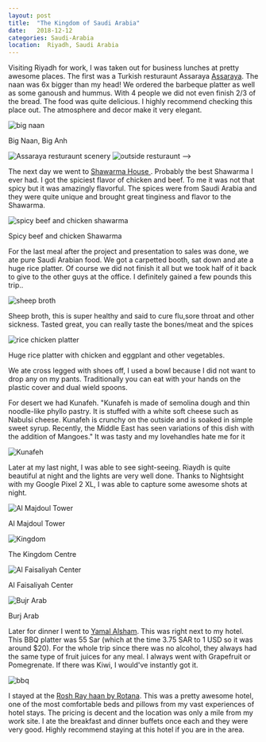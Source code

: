 ```yaml
---
layout: post
title:  "The Kingdom of Saudi Arabia"
date:   2018-12-12
categories: Saudi-Arabia
location:  Riyadh, Saudi Arabia
---
```


Visiting Riyadh for work, I was taken out for business lunches at pretty awesome places. The first was a Turkish resturaunt Assaraya <a href="https://www.tripadvisor.com/Restaurant_Review-g293995-d1513776-Reviews-Assaraya_Turkish-Riyadh_Riyadh_Province.html">Assaraya</a>. The naan was 6x bigger than my head! We ordered the barbeque platter as well as some ganoush and hummus. With 4 people we did not even finish 2/3 of the bread. The food was quite delicious. I highly recommend checking this place out. The atmosphere and decor make it very elegant. 

<div class="post-image">
    <img src="https://lh3.googleusercontent.com/KEtSAoC-q0oGJBUaVJXp6V_U5Efz5SLhmJudKa_BOKmdm6w6eouYD6-0CujWzUj757nDCBRwffA4qbrDUpLYnRlEVVtQDE4GmOpSf3LZGGms1UqB4_hM967HPmv2fRZyTM4GdwHSopUKtsMXDi22Ps7Nl4fE7E7p5_0EQEADeKa28ZsA53G0jNGd_RDlERbRk08sh6dGTi-BFxf9jGEq1jnqG22fnq1GN39czI1L1otk1lPrTQsNBjfUBUmE75RjY40p9z0boLIT8p2ZNxSkSx9jcJh1j3c23O7qt_jrsV5hJCQtGybZq8Afw4mHRU0W1AG9xEHZS5H81KKBChGWwlPYscH0BQAKy7BKjobIZW8ZGoBN4GiD7SIPjG5l4RvUnc_t7JFzTVPz59MqJkCUGegMPUPRCzi5vr6r747VuyXurExxhA4uUTMoIXESx88SiO-_Ip3i1GDkj4vtNxHjERNGxsu6qmg4MtQ1p4a6Fzjcmwy5CX2kDW7ym5T4FjexkZgbE0LskCIIGxeAw2ED080o_A8frJMS687n12qp1y8xJzMFxaF7YsaOtzaYQyKVStm9VmiIn25EMn2_i3bIu2UZ_uWVjN_Xa5R49s2gc91LAu5lQTOpoBCNTd6FzHdrkN5AAWMmqhHGPftTvwK5VY3p3KGatefhOuCzEzYw_AYlppMM12kg0rfgz1pZM4JsgeeHMZCOZ9Sa=w1232-h1642-no" alt="big naan" />
    <p class="post-image-caption">Big Naan, Big Anh</p>
</div>


<div class="post-image post-image--split">
    <img src="https://lh3.googleusercontent.com/UWmNbkWm21-Jc1ZMdkazfJoyfnBKeHBgiwRVpp4XTdR-hAN3fCz_iYOqH9Y1G9CJkZlpA9OzC0Zzt2vtPc_9hYYDYEvd1be3JKb30R9Z47tHeTURbwEnq4zGTnh7sZURsPTocp-AtoOw-cZgrlHTvqwh1vaLEnW6qMXBr8G8l8P_aCSPk_nXFA_kyFoniUfK8-aXM1nsNXlsdlmmoq2FrODiyaD6iTKMR-PZ7O3FEm73229V_lLf3A9g1yNt1rYdpo2QyDknu1JiIP8-lVO9tyJ-TMYAOw9jBSGqAhSfh6O9sK6mvmAeIVcx-XduJrJbQUuJAs3anTM207FtqgG_4tSUWFDUZY4myY_RFRN-PVywwG4HcvMPMQFd0LIVcyJX_Q4MbTC5_kznev4dn5SVw5dY2nwyv58skCGvZvCUJYzUBKhrl4FqxNCm3WAP6XQ8Qh9nQT157l8Ga6HUvy-AqHZkJJAWR1vIB13xXldm99WHWNkB2sLsKg5Te72CXU7oEYRHnWkPEv7ivVa98nNVQ28TAFK6hbR30kAFDe9XccXkFzG--jD3i38CxtnyS_fpBZO8Y0mUs5ZiIXuvtOj7lHMoUyum5xSOoN59Mf5BXAV9Naq6zKLkwBy2rgN1Qzvmx0SfRParbv5-otRkp6V6qmy4lP1NmrOJppiAdSthCLrZK5JCUa0IOKYlDmd3AudR7ER9NPYT31TD=w1920-h1612-no" alt="Assaraya resturaunt scenery" />
    <img src="https://lh3.googleusercontent.com/SWKVDyyj_VBt4WByk9dmDYHBwofjSu3dxuyK2y2viTYOt5Ghwj7QqVSixX0Cff5MsccRYjBY7Q_ejSkaF2l-zCceBcIp2Wc4Uz2yiCmW244uY3XJnXvJPJVAvEhmBWYy6EM3LUeQ2BhJSfKAMzvRvxbpsNZfcaNwZgB_vjB2nHXdM3tQP3QcQmm7ufWQ1rKVdOIlqrxa6FlBOvL41sy_VtbhkxKqeF0NmjFDWrQ9-cgKR_0E3kcLwAJ_tCy1exG7YjjUCBAbj70FfpzwFRe4eLovXXxpDrNgt8s-ok2fsFs4KooyFIfNzziddYpS7A5NPbnNnQLR0ZDO2iPfjyDjKxhuux16C6BUgOdQsKMMKoto6qcR-0VVw-1_5JE6x0WZHOtZOVQtUMGpf3TGChHcqRNh2EIQXkXjt2Igj7Sg4M5rh1dezJXTiOzuP2iv2n7UZdxDWkmpiFkZgueP7s7l3nwg25yNr1IQ7GxwZIinjXZKmVKWRBkEPonO5le-lmWEpan2RO8P46ZeR1ku0ZQcwsj5s0VCJtXIokAt1Y5BQa0UlDJZwz25bEhMfsk9OVVxgcOKG2ytfwDVfk1QmXpcVtSRJ2ZjWfQkBt8LrZcTO2EPuiuCnAZY3zrnsYJgkRlXR55I4NaLyVtGVdEbTIgxxjRGgzG5lFjysg-LsnbefzfnjQYG_Fr8JfFiJkaJdmFzDFlpxnD4yxt0=w1920-h1440-no" alt="outside resturaunt" /> -->
</div>


The next day we went to
<a href="https://www.tripadvisor.com/Restaurant_Review-g293995-d12704680-Reviews-Shawarma_House-Riyadh_Riyadh_Province.html">Shawarma House </a>. Probably the best Shawarma I ever had. I got the spiciest flavor of chicken and beef. To me it was not that spicy but it was amazingly flavorful. The spices were from Saudi Arabia and they were quite unique and brought great tinginess and flavor to the Shawarma.

<div class="post-image">
    <img src="https://lh3.googleusercontent.com/-C90eVZRDo-ZROfdKNYbuXB_H7x-0XY1EEODMahWKnbJI9oshvo7ZSi5pXkB3fLqZPt-SGN-YycBy0AG03ue6FhDTvIF6DF8uj_FS7W_HAY43JdADxDo_Q3lBq1N19BqwgOGbiMhVHfiYOeg_7b8XQUfgd0MY-OAyxbyJGQRmAQC96YpKIjM7IRztOxtj2QQxi0nOD2jIy6ydW2sL9p5WUUsBCxZCHz7jWm0rpZYRtIT5DkvCg1LGRd_JY7zcuEN4tWzMX7RmsnLM9EkIWBejXhOV_9_9Nd5pWznqmW4rRMlifF9gJw88FxE4Sao5u_THGwZyX1jJVHknczs6-TUrexPuT5agAtgIaULzvl_hRlXuaeeL322bc1BpT3RRxPmQJ7dpz4htyxCfls-F2SRgOVAXjF5lt-7Etf-bzqJ_gewKJPt0LHJW1OmnKx5a9HzrxqkYTqyJsSX_Ic-pkmhsVwcInXDTRMsW8WQdZ-Pq5moWRu1SGlfM4Wp4EWYew4lH-Ssdf2i16iT2lDtTEzXMsR1U4YMxtgaf-K1EZ9bo3akVi02tjfSHqfIn9issIo7ygUf0T9x0yCaLI1pC66hvPqKCpRvDzOX8jptx96tB_yGCkHwRyEeLSzRo8rUuI2VSiLnpImzSVCd9iT-72hLu1jkSXjgPdqVs6U7wCqCeUYRFERztr7vhYfsrkE2q3Mf_UJNh8OobHHn=w1766-h1640-no" alt="spicy beef and chicken shawarma" />
    <p class="post-image-caption">Spicy beef and chicken Shawarma</p>
</div>



For the last meal after the project and presentation to sales was done, we ate pure Saudi Arabian food. We got a carpetted booth, sat down and ate a huge rice platter. Of course we did not finish it all but we took half of it back to give to the other guys at the office. I definitely gained a few pounds this trip..


<div class="post-image">
    <img src="https://lh3.googleusercontent.com/CFvoo3kYo52-zYIuVeSyIaFC-UTjOjF80PkRpEu4c07-TppzePiQbFqRxgWxG6aBz0jVU5DD9N7WitnW2BOaZTOYE-X9_QQZRNnOQ9ITHYvVzO1r58H_zHpfn6PQRWlA7gzfbhK8wKDlq9YdKVLKElsop9F7YhArmr35Yrs-ViiykdgAQ2k-CkFXBl_icbYzW4JBP9Oph9K2m5aV9E3aNuZZPRPtjkI64XDpinuUQFv3nejntzox7lSFTw63-w4TrB5qCTtGa-XJQGgwfS4E9XAhb8iEb4LBlCB64C5OnmpfPSvxmg2zln6eR4O7PYbRm17HYXFVLtIm6dfy9eoljtlksTMi2vTK4WjWZH0iL8r6Nq5HVgqWqogVtO-9x58XuJp9uD6mjJ-lrsdkJfi9wTipo5HC-SKdgYQquMO1rFmpkSD88gTR2WKt-rA13wLxxsoTKtTUTLGg9D-0ZLZkdo9DiKniCviaEIZA8EWhfr9alNN3HdEfxAboH3RFY5nVINdyWmEOwIa3wbKHLGwSpADUcLUg16jJ0rTFeTgMx-5m-OkXZQ9T4FupIdwWViBsQjT-75sTEt-OEtJiyqW78-3h_-Bj1K-goLUHCZJ1KwQ74FMGhsdaldzF7cVNMYL-YhN-o2wilSna5hpG1jI=w1944-h1458-no" alt="sheep broth" />
    <p class="post-image-caption">Sheep broth, this is super healthy and said to cure flu,sore throat and other sickness. Tasted great, you can really taste the bones/meat and the spices</p>
</div>

<div class="post-image">
    <img src="https://lh3.googleusercontent.com/JUmNwYZSc0Y1ioD_Gp2Svr7SsJ6ArTF4Ci6_FqR_Dx2ZWIMdx4ywQB3SDu3k_mQE82zbzd36eK6cSeyTLI8Ou6IfAk9aqG57olnR3Ic-5XvxSOYyLG9-GXPVsuXW3ZEkkQEFS2Bj5EGH_-xTZFw1cikPMLNPQ-u3eC-7w1q-UYjuvVXYqKuJr84vN8b5LekN15YUqc378Dn3Cd-7LtAljbIeoC_TUw5XJ1ILRU4RUVkcSXxMMyA9ythgmmanRojJQlg5mazYsP1c7GTRQp7pCk9Bj_t2L4MStdPbi_bktXgCYYE6BrW5geN9jNR2ee6qf54DrrGdEObTus_KE5P45yRo8l4Pfa9JIU2yY5rfFyQM52ZyEbcZGaZgBNsT-cTM-9Rzh0vbQV47hW_1awPopFnH_RbOMLyBpEddEYx2fCPn3JZdShMVhO8HbBH_bfUfDGbzV2uWVH_UiW8h4YBH7AFcH-pT5qURgxschXWdZhWzG3mWhCOQlcGBG456HCJV9r5OOO0wbDrUg98ZJaylTLCTETa_j5_7DSZ5RmvyTxS1YLaVDRu0nRg9TaHVxONUTz22NM8tpJCFaRi4Hwyy5Ndhrzv1ySiP75fg6mtpvl30REvAlM_RwZLK67Xid4XqWvAhGz6HE8NbbmO4uGUcp2I5Lvbqbh5xh7oeVc_vtkA3NKNE5Bneh58TdylbLcclDkbMSEl6fC-L=w2190-h1642-no" alt="rice chicken platter"/>
    <p class="post-image-caption">Huge rice platter with chicken and eggplant and other vegetables.</p>
    </div>
<p>
    We ate cross legged with shoes off, I used a bowl because I did not want to drop any on my pants. Traditionally you can eat with your hands on the plastic cover and dual wield spoons.
</p>

<p>
For desert we had Kunafeh. "Kunafeh is made of semolina dough and thin noodle-like phyllo pastry. It is stuffed with a white soft cheese such as Nabulsi cheese. Kunafeh is crunchy on the outside and is soaked in simple sweet syrup. Recently, the Middle East has seen variations of this dish with the addition of Mangoes." It was tasty and my lovehandles hate me for it</p>

<div class="post-image">
    <img src="https://lh3.googleusercontent.com/lQqzonabb9JXLCjimeSF9u7owObdcafgB2ZYiT8UrYsdfPu8WpaDMaDnZ1SixL6uvWQGkSXe7blnwtZDxplyec0Ro6dXbkBMQHDfpkNlDh5GCZnHR-j08FGZF5M2KULFHVOCWmSt2CArSGh5KkKeM1kIgvvdiKGRZ8W-H-UGYgqfvQmbVuMIdO4-7AiR784zolrR6_jRLD8Rn2Z_ks0M_u4V6WgUEwpA4Ks1vM083e3nOd5QMi14A1x_kSqRYPlkdfM5GpN8gdIqKstm5bQ9vDo1qKYca1601Hlhmcfvwh6DmM8adJ_J9-xS4qxbWxMqCvi9ZxBMVGpP3CQWOvJUYHrNeMKqsbs-yjT0JOVj3VpsK6DXkIypX_xQT1H0iza1n7_SW33_WHqqOcPzqyunqKhYEDf_IORId9s2I-xmPytmA1s4Yb6TDDzEeG-gDZBWXYa-t7zAolMzv4Ru5-e4JxVIlG6bOPn1uidiHmAZAWQAi2w-8NZE34cvps3gw9XEe7uW_e-0Jr3oaxXicq8GXrrapkxC0H9BJh_D9rvpg8ZWPMJbHpZgTU5q7_KhDQy5kXhutxRrhig819lCE3P4FluPSHUGPofsNw8pHd-rOSjc6xhL4fMPBsri347itTgqQrSiiZqpat65GxgTYyPjjVsINA7OQdtiMR9n4vIsKN9QFs8IpncVlOQP4T51Yavs7wkwoTDd-BjV=w1232-h1642-no" alt="Kunafeh"/>
</div>

Later at my last night, I was able to see sight-seeing. Riaydh is quite beautiful at night and the lights are very well done.
Thanks to Nightsight with my Google Pixel 2 XL, I was able to capture some awesome shots at night.


<div class="post-image">
    <img src="https://lh3.googleusercontent.com/U6LD2y-oejPK_7tFpE7Qrf1iHB9BJp-bWN2duerCnZEjL_kJOeMZejNVuOiXvEznySejmAN-KFYvQVOlobqOwn4LAiF9-mGBfwykSoaqBgZ0TvbkdQIJA0EY8-w5RJWx4Dk5zxMi7kbgT9wmOjN6tFHo-lkhgYXF1m7qw5Ia4u-YnnQG_vvp7KZY1NP2GMIK_ejfX7_4EWvrEjw7S3o3-LtUWgdu8cMk01h3qOAXLpXv9PW0IKXEqDb2HqkWJbucUCKNybPB4Y0Fg9DkXkRjmPcCTG0ZrWRGTh58su4JOPpIwGCmBFQk-bpIk3D5x9jGJkbINPgoa6RJR1HF8CzNfjEvzNv7ec0AbKZwI1hTWsNWpI4Wrbr39fHVMEUfQwqtjmfALg1drphnLcD6bfELPTw0zZgnvfgTGdV88B5dC0_xsg5NLpapZOqz_kRhOPeQ86YZZqRsq-QTumKLavwqlIYLFVm-T_HHJEKDw6jLE8nUd9zLp5HlwjeqaFw5hEv-z1VLljMXP31ND9j9WRZCNhJJG8tRoPqVXbyfkVW77haWwk2CQv4Lo1mTMjL6VbGQzkEQwEl_LcbcQmOtMT2nP23tSQ_T4TR4zVN0gZt86_ZMkXpIlSY48KLdfgKcF_d9I0GTkNyMtCiLAUkAwKppWIsalcp1HEbC2Yq385cVB_uCsCzmuFYPx3jPzkSJ18fSVJ-jw_B7DZhz=w1232-h1642-no" alt="Al Majdoul Tower"/> <p class="post-image-caption">Al Majdoul Tower</p>
</div>

<div class="post-image">
    <img src="https://lh3.googleusercontent.com/GwEB7Wya3FOMs8MQgAfwJgQqu42XaF32zzNHr43-84r2t7Oz9PT4y1Ivx1lvH-9rCkDurxuWmDuhk1t18SgxH8MZ51rfgCSz79f2F3li5HREJvHtUxm7ntyqs5mnboUgzOXmfNpAGud_N7SThjqQ0GHJU0W7pATICaulN2UkbpNT1Jow7tJ-VsHvBqHCEbHEHno8YkIBaZkvYs3s90rl3CPPChLLaaEDdGvmD4iOpHwP5CfeZvzUU_SXxTagbefTavWLV4OBiHQQIWBPZXx-O5ao5y_drSCH-W6UE48oqnHCsW7k9uSSgoRivWLD9dr2Bxo5o7eSir7LYcpnEj5qfk32OpSUxnKHxzkmlmsoTSdb1nRHUmpG5z75Meq030CV2aYIbXD13oAOpNDCI-VTJy_6dbx0uM9pdstQ56ah9-XOuVUScIfBAJyva2OM126vhhAMwEuYyTLn3rjwmOftOZ7UTq5IB9p-mGud1C4_UftbZAQMn1yeRD20LKBMk9Xp1qnGHOj4HQdswtsZM3Sjn3Z-QbNGWxjDYu07cr_qiFm3lVVyHnXnSMn1Z98wVNSn4xi1I5iaozre6rGg_-kyTn-wldexnSOVw7Wx9BvSQWjGrKiE-yr79ai8jOkPMbhKEHKYdYMd5wInOZlT523jzUP4kJjb01gtkv9euwitZewk3Si9j_NPntnPuHKvzvFPS_oW53jXvmKC=w1680-h1644-no" alt="Kingdom"/> <p class="post-image-caption">The Kingdom Centre</p>
</div>

<div class="post-image">
    <img src="https://lh3.googleusercontent.com/hYdcSg4_tHZjbNl5HREl_jRkr_2ayl5bVf3aZlFPzdMw9VpzYIW0_IbmJFLzxuHatBbOdpN4hu0BkkdVxo1e7-TaN-ch2t0N0SZ_xvrxWZ0JN3bAiRgC5RQ-e07Alw1bs1p_djg5Yz5Kxljsv8AdGph2llYxRmnJuB-r7SdnssDd2ZcT3hggx5ThInHhGZSFMl95FUPO0SWH0NuRa2NabqrCAoCh0RNLACEwfIjUokqoi5ft8lkPEq2e9YE0wznymxc4ibWQJMk8WyPSiyZqQWnoafUSzTnw-kLRG9bX1hph2I97Dcb8weskES1pAZ8KXNNtZCEya8L25K79zmNg98Ldei1GcT259sMx9Ho-ZfVDBABZlFN5kwqMo9velplYE-GXhZ4tPFfzShapmw-pDJ2SQhi_Z3JGABegW7w9agJ7YzXwImUs79FTIPRYZYWkt2nZdHxacHXcBX3tY6Yti61BxWLM413v_-rrivQNv6PnpPHoQO2wBg_KfoyJXn80WgSPEhsaePvgbxTvH4RFiNP4T3ZjPgoXhJaoRJ06m-gq2nu8zuXN2yk5An19MqXmXgi8A7OEDbAuiUrJwR6nLtGssc0PtdL3bXSGhzpJkcBG59q0BOp1xJH9vNx2gbEnU3kOv4yq5WgMDG63zu5bgE7j_gy2IJMRYlJChp4uZ7-luL7jXUzCa7ozVxk6prtaG9GLZWPsX8Od=w2190-h1642-no" alt="Al Faisaliyah Center"/> <p class="post-image-caption">Al Faisaliyah Center</p>
</div>

<div class="post-image">
    <img src="https://lh3.googleusercontent.com/5mwEbrGU_PESiegsGOKAsr2p71kv1rIkIMmUjwTi85YxMRDOTT0J57_3uAkzcqbKU-nRQxy4S8cE9E36K4Br8MH0Llokf0PF-gKmlZtrI_jsWJDefffNyx8b1FN_BJEv6ePX3n7QuEHgBreVl_WAXoUwoxsyPZVkB90p2lky73Zx93GWCOcQJwOnwKWaC45TtkgLWLfp3MkJmrJFLhMtUn1Bm0GmGp8sUZC8Ss3nK2dkkkG0LcAl2i-5FGuLCOm5mORaS51mxPvCeMCcCRWdQjryRVPM8NJgmQU1EARH4uSJ4Ct8iRoL0bjp6IqafvzWlqunYACXDsfs6yQoXWhm5V2AvZ_M18MZeKUTtWoyVNl3d-qHZ1j72e32vB1ZQx8qJ97Niav3bRTUeuaf_sh-44GxMshFb3gtFCm7b0z6nUQFtCg2ZxVofZZ-cuuUpSGxp2eh5t-Yc22wfLFez3YVpbzXmud0Br9CpvGgdZt9hX7h1x9tBkrCT0Yo2mBjV9B1O19OzaKvpFc-T33yKfyjpnnyTIoR11q_Zj8adakMqPWTWOomiIOGJvqJrppatB92iedqtLtG8V8Jht6VqavLDvet7JNbDGBTvtYgfN93WTWo9EyD1Os_hX1pIcAC0DzU_ghu4GpdBBfhkX5uh9v6JwX6AToNl1hRS9VMQJnrp0dFE4zs2q77j599wJbQW8VkYZLI4IQ6hF8X=w2190-h1642-no" alt="Bujr Arab"/> <p class="post-image-caption">Burj Arab</p>
</div>


Later for dinner I went to <a href="http://yamalalsham.com.sa/"> Yamal Alsham</a>. This was right next to my hotel.
This BBQ platter was 55 Sar (which at the time 3.75 SAR to 1 USD so it was around $20). For the whole trip since there was no alcohol, they always had the same type of fruit juices for any meal. I always went with Grapefruit or Pomegrenate. If there was Kiwi, I would've instantly got it. 
<div class="post-image">
    <img src="https://lh3.googleusercontent.com/M9lS0Ltc6hRDrzVeNOajX2qs764X8cFu9z-D_Pkhhhpk4Y1l6DCUzJ9Kktgajf3f5TZ6_gjq8tnaHB6Rs4iqYf4mZ-mrc0Mdd2e4Whs5oSDTutPdzslOn0fytDrFUdECHPIYmTvlyv_GWldc754Zeekk9v1gjdBy7MWbM215KALyVBY6BTlqAhuZA4DExq5cYwX5YjM68jlrn41UCTt46EN-9-683mBOKD7D5NoXJxlFFuETMVPnKyThWjcevZNMgDz6vpwV7pcEdyZN414bcFBfUVwFkzsrD_sJjo26UnUv0ZY6LcY36ob4MpDDqa_F7FAU9xo-F2Wc49Uy-zPKxI9bH1vGMk2trB4vgvbX9BB4doUFuW81VmD12vQJgH69Krg8COm8tfEqmOGdgquCH1yrCEv_GZSa1PHLH9aWdWRio4MFNRNQ7Ar85hjedCU7h5R9SVGPEAp6hIShZWw3gPT9QAtlRa6CcLNC8R-4tPHccHC4LcaIFIRT1a70yQl2XO6SOLPcKSGnFRiC0PslFA87eEerR0n4Rd7wISBXWO2fbR0-k85RD85JUdySXtdZi_DDn6bejDlyzSaJpMdLCfkQEi5mdFKvCj94SseiBb8BBvCvmeLy7bCuOvV11I8Yjvf_4P5nXxfmFL0FWrU9J0zA9bOq3pE7nOI7A-dEtWU84anQeLDk1GDvamMbaHxFn801fMdd8u-h=w1232-h1642-no" alt="bbq"/>
</div>


<p>I stayed at the <a href="https://www.expedia.com/As-Sulimaniyah-Hotels-Rosh-Rayhaan-By-Rotana.h14797919.Hotel-Information?langid=1033">Rosh Ray haan by Rotana</a>. This was a pretty awesome hotel, one of the most comfortable beds and pillows from my vast experiences of hotel stays. The pricing is decent and the location was only a mile from my work site. I ate the breakfast and dinner buffets once each and they were very good. Highly recommend staying at this hotel if you are in the area.





